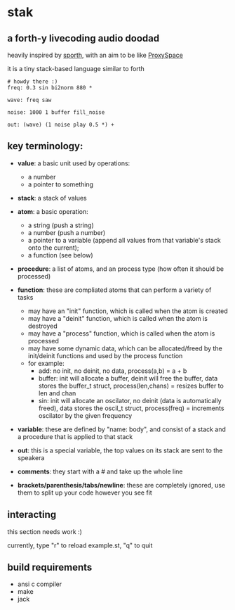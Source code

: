 # stak
## a forth-y livecoding audio doodad

heavily inspired by [sporth](https://paulbatchelor.github.io/proj/cook/what_is_sporth.html), with an aim to be like [ProxySpace](https://doc.sccode.org/Classes/ProxySpace.html)

it is a tiny stack-based language similar to forth
```forth
# howdy there :)
freq: 0.3 sin bi2norm 880 *

wave: freq saw

noise: 1000 1 buffer fill_noise

out: (wave) (1 noise play 0.5 *) +
```

## key terminology:
* **value**: a basic unit used by operations: 
  * a number
  * a pointer to something
  
* **stack**: a stack of values

* **atom**: a basic operation:
  * a string (push a string)
  * a number (push a number)
  * a pointer to a variable (append all values from that variable's stack onto the current);
  * a function (see below)
  
* **procedure**: a list of atoms, and an process type (how often it should be processed)

* **function**: these are compliated atoms that can perform a variety of tasks
  * may have an "init" function, which is called when the atom is created
  * may have a "deinit" function, which is called when the atom is destroyed
  * may have a "process" function, which is called when the atom is processed
  * may have some dynamic data, which can be allocated/freed by the init/deinit functions and used by the process function
  * for example:
    * add: no init, no deinit, no data, process(a,b) = a + b 
    * buffer: init will allocate a buffer, deinit will free the buffer, data stores the buffer_t struct, process(len,chans) = resizes buffer to len and chan
    * sin: init will allocate an oscilator, no deinit (data is automatically freed), data stores the oscil_t struct, process(freq) = increments oscilator by the given frequency

* **variable**: these are defined by "name: body", and consist of a stack and a procedure that is applied to that stack

* **out**: this is a special variable, the top values on its stack are sent to the speakera

* **comments**: they start with a # and take up the whole line

* **brackets/parenthesis/tabs/newline**: these are completely ignored, use them to split up your code however you see fit

## interacting
this section needs work :)

currently, type "r" to reload example.st, "q" to quit

## build requirements
* ansi c compiler
* make
* jack

